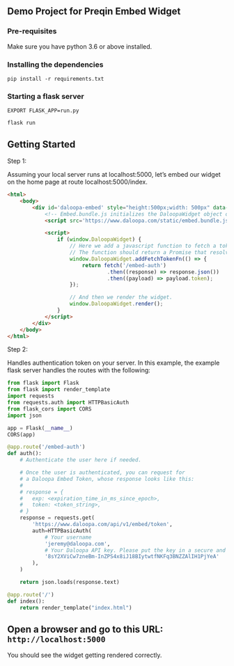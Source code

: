 ## Demo Project for Preqin Embed Widget

### Pre-requisites

Make sure you have python 3.6 or above installed. 

### Installing the dependencies

```
pip install -r requirements.txt
```

### Starting a flask server

```
EXPORT FLASK_APP=run.py

flask run
```

## Getting Started

Step 1: 

Assuming your local server runs at localhost:5000, let’s embed our widget on the home page at route localhost:5000/index. 

```html
<html>
    <body>
        <div id='daloopa-embed' style="height:500px;width: 500px" data-src-id="998198">
            <!-- Embed.bundle.js initializes the DaloopaWidget object on the window object. -->
            <script src='https://www.daloopa.com/static/embed.bundle.js'></script>

            <script>
                if (window.DaloopaWidget) {
                    // Here we add a javascript function to fetch a token from your own server.
                    // The function should return a Promise that resolves to a token string.
                    window.DaloopaWidget.addFetchTokenFn(() => {
                        return fetch('/embed-auth')
                                .then((response) => response.json())
                                .then((payload) => payload.token);
                    });

                    // And then we render the widget.
                    window.DaloopaWidget.render();
                }
            </script>
        </div>
    </body>
</html>
```

Step 2: 

Handles authentication token on your server. In this example, the example flask server handles the routes with the following: 

```python
from flask import Flask
from flask import render_template
import requests
from requests.auth import HTTPBasicAuth
from flask_cors import CORS
import json

app = Flask(__name__)
CORS(app)

@app.route('/embed-auth')
def auth():
    # Authenticate the user here if needed.

    # Once the user is authenticated, you can request for
    # a Daloopa Embed Token, whose response looks like this:
    #
    # response = {
    #   exp: <expiration_time_in_ms_since_epoch>,
    #   token: <token_string>,
    # }
    response = requests.get(
        'https://www.daloopa.com/api/v1/embed/token',
        auth=HTTPBasicAuth(
            # Your username
            'jeremy@daloopa.com',
            # Your Daloopa API key. Please put the key in a secure and private place.
            '8sY2XViCw7zneBm-InZPS4x8iJ18BIytwtfNKFq3BNZZAlIH1PjYeA'
        ),
    )

    return json.loads(response.text)

@app.route('/')
def index():
    return render_template("index.html")
```

## Open a browser and go to this URL: `http://localhost:5000`

You should see the widget getting rendered correctly.

